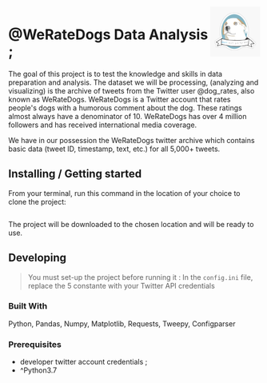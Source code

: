 <img src="https://github.com/medivankembo/projet2_WeRateDog/blob/master/weRateDogs.jpg" alt="Logo of the project" align="right" width="100" height="100">

# @WeRateDogs Data Analysis ;

The goal of this project is to test the knowledge and skills in data preparation and analysis. 
The dataset we will be processing, (analyzing and visualizing) is 
the archive of tweets from the Twitter user @dog_rates, also known as WeRateDogs. 
WeRateDogs is a Twitter account that rates people's dogs with a humorous comment about the dog. These ratings almost always have a denominator of 10. 
WeRateDogs has over 4 million followers and has received international media coverage.

We have in our possession the WeRateDogs twitter archive which contains basic data (tweet ID, timestamp, text, etc.) for all 5,000+ tweets.


## Installing / Getting started

From your terminal, run this command in the location of your choice to clone the project: 

```git clone https://github.com/medivankembo/projet2_WeRateDog.git
```

The project will be downloaded to the chosen location and will be ready to use.

## Developing
>You must set-up the project before running it :
>In the `config.ini` file, replace the 5 constante with your Twitter API credentials


### Built With
Python, Pandas, Numpy, Matplotlib, Requests, Tweepy, Configparser

### Prerequisites
- developer twitter account credentials ;
- ^Python3.7 


